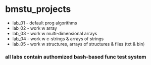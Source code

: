 # bmstu_projects

* lab_01 - default prog algorithms
* lab_02 - work w array
* lab_03 - work w multi-dimensional arrays
* lab_04 - work w c-strings & arrays of strings
* lab_05 - work w structures, arrays of structures & files (txt & bin)

### all labs contain authomized bash-based func test system
